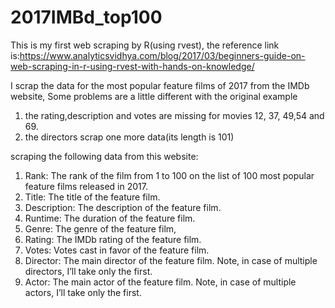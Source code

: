 # 2017IMBd_top100
This is my first web scraping by R(using rvest), the reference link is:https://www.analyticsvidhya.com/blog/2017/03/beginners-guide-on-web-scraping-in-r-using-rvest-with-hands-on-knowledge/

I scrap the data for the most popular feature films of 2017 from the IMDb website,  Some problems are a little different with the original example

1.  the rating,description and votes are missing for movies 12, 37, 49,54 and 69.
2.  the directors scrap one more data(its length is 101)

scraping the following data from this website:
1.  Rank: The rank of the film from 1 to 100 on the list of 100 most popular feature films released in 2017.
2.  Title: The title of the feature film.
3.  Description: The description of the feature film.
4.  Runtime: The duration of the feature film.
5.  Genre: The genre of the feature film,
6.  Rating: The IMDb rating of the feature film.
7.  Votes: Votes cast in favor of the feature film.
8.  Director: The main director of the feature film. Note, in case of multiple directors, I’ll take only the first.
9.  Actor: The main actor of the feature film. Note, in case of multiple actors, I’ll take only the first.

